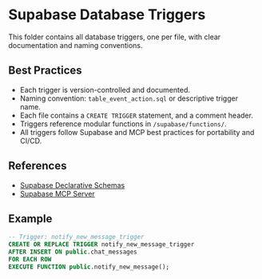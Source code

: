 # Supabase Database Triggers

This folder contains all database triggers, one per file, with clear documentation and naming conventions.

## Best Practices
- Each trigger is version-controlled and documented.
- Naming convention: `table_event_action.sql` or descriptive trigger name.
- Each file contains a `CREATE TRIGGER` statement, and a comment header.
- Triggers reference modular functions in `/supabase/functions/`.
- All triggers follow Supabase and MCP best practices for portability and CI/CD.

## References
- [Supabase Declarative Schemas](https://supabase.com/blog/declarative-schemas)
- [Supabase MCP Server](https://supabase.com/blog/mcp-server)

## Example
```sql
-- Trigger: notify_new_message_trigger
CREATE OR REPLACE TRIGGER notify_new_message_trigger
AFTER INSERT ON public.chat_messages
FOR EACH ROW
EXECUTE FUNCTION public.notify_new_message();
```
